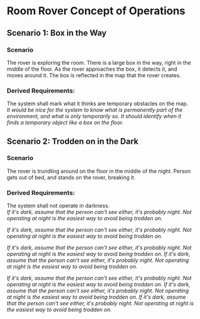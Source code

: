 # Room Rover Concept of Operations

## Scenario 1: Box in the Way

### Scenario
The rover is exploring the room. There is a large box in the way, right in the middle of the floor. As the rover approaches the box, it detects it, and moves around it. The box is reflected in the map that the rover creates.

### Derived Requirements:
The system shall mark what it thinks are temporary obstacles on the map.<br>
<i>It would be nice for the system to know what is permanently part of the environment, and what is only temporarily so. It should identify when it finds a temporary object like a box on the floor.</i>

## Scenario 2: Trodden on in the Dark

### Scenario
The rover is trundling around on the floor in the middle of the night. Person gets out of bed, and stands on the rover, breaking it.

### Derived Requirements:
The system shall not operate in darkness.<br>
<i>If it's dark, assume that the person can't see either, it's probably night. Not operating at night is the easiest way to avoid being trodden on. </i>

<i>If it's dark, assume that the person can't see either, it's probably night. Not operating at night is the easiest way to avoid being trodden on. </i>

<i>If it's dark, assume that the person can't see either, it's probably night. Not operating at night is the easiest way to avoid being trodden on. </i>
<i>If it's dark, assume that the person can't see either, it's probably night. Not operating at night is the easiest way to avoid being trodden on. </i>

<i>If it's dark, assume that the person can't see either, it's probably night. Not operating at night is the easiest way to avoid being trodden on. </i>
<i>If it's dark, assume that the person can't see either, it's probably night. Not operating at night is the easiest way to avoid being trodden on. </i>
<i>If it's dark, assume that the person can't see either, it's probably night. Not operating at night is the easiest way to avoid being trodden on. </i>
